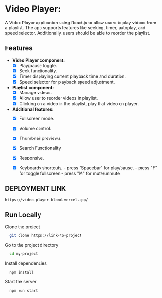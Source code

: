 # Video Player:
A Video Player application using React.js to allow users to play videos from a playlist. The app  supports features like seeking, timer, autoplay, and speed selector. Additionally, users should be able to reorder the playlist.

## Features 
- **Video Player component:** 
    - [x] Play/pause toggle. 
    - [x] Seek functionality. 
    - [x] Timer displaying current playback time and duration.
    - [x] Speed selector for playback speed adjustment.
- **Playlist component:** 
    - [x] Manage videos.
    - [x] Allow user to reorder videos in playlist. 
    - [x] Clicking on a video in the playlist, play that video on player.
- **Additional features:** 
    - [x] Fullscreen mode.
    - [x] Volume control.
    - [x] Thumbnail previews.
    - [x] Search Functionality.
    - [x] Responsive.
    - [x] Keyboards shortcuts.
          - press "Spacebar" for play/pause.
          - press "F" for toggle fullscreen
          - press "M" for mute/unmute 


## DEPLOYMENT LINK 
`https://video-player-blond.vercel.app/`


## Run Locally

Clone the project

```bash
  git clone https://link-to-project
```

Go to the project directory

```bash
  cd my-project
```

Install dependencies

```bash
  npm install
```

Start the server

```bash
  npm run start
```

